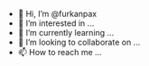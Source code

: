 - 👋 Hi, I’m @furkanpax
- 👀 I’m interested in ...
- 🌱 I’m currently learning ...
- 💞️ I’m looking to collaborate on ...
- 📫 How to reach me ...

<!---
furkanpax/furkanpax is a ✨ special ✨ repository because its `README.md` (this file) appears on your GitHub profile.
You can click the Preview link to take a look at your changes.
--->
